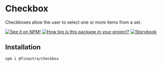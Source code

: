 # Checkbox

Checkboxes allow the user to select one or more items from a set.

[![See it on NPM!](https://img.shields.io/npm/v/@finastra/checkbox?style=for-the-badge)](https://www.npmjs.com/package/@finastra/checkbox)
[![How big is this package in your project?](https://img.shields.io/bundlephobia/minzip/@finastra/checkbox?style=for-the-badge)](https://bundlephobia.com/result?p=@finastra/checkbox')
[![Storybook](https://shields.io/badge/-Play%20with%20this%20web%20component-2a0481?logo=storybook&style=for-the-badge)](https://finastra.github.io/finastra-design-system/?path=/story/components-checkbox--default)

## Installation

```
npm i @finastra/checkbox
```
